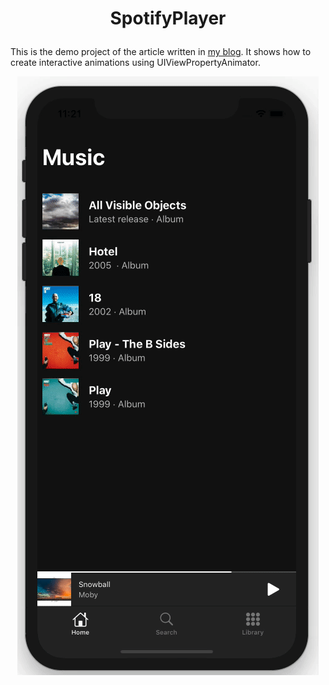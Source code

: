 # <p align="center">SpotifyPlayer</p>

This is the demo project of the article written in [my blog](https://onswiftwings.com/posts/interactive-animations/). It shows how to create interactive animations using UIViewPropertyAnimator.

<p align="center">
  <img src="screenshots/demo.gif">
</p>
